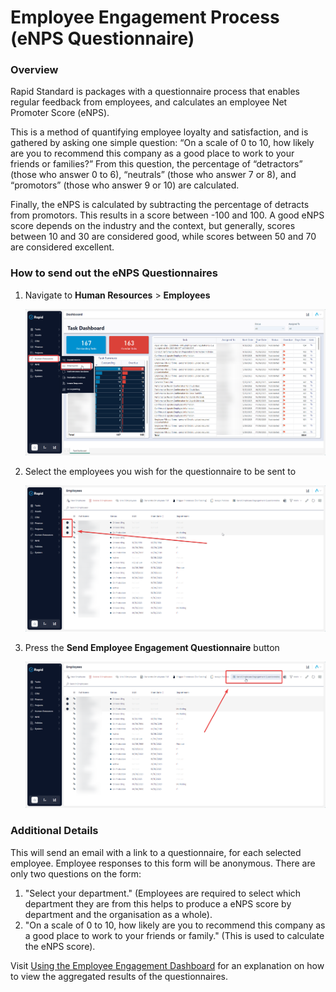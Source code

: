 # Employee Engagement Process (eNPS Questionnaire)

### Overview

Rapid Standard is packages with a questionnaire process that enables regular feedback from employees, and calculates an employee Net Promoter Score (eNPS).

This is a method of quantifying employee loyalty and satisfaction, and is gathered by asking one simple question: “On a scale of 0 to 10, how likely are you to recommend this company as a good place to work to your friends or families?” From this question, the percentage of “detractors” (those who answer 0 to 6), “neutrals” (those who answer 7 or 8), and “promotors” (those who answer 9 or 10) are calculated.

Finally, the eNPS is calculated by subtracting the percentage of detracts from promotors. This results in a score between -100 and 100. A good eNPS score depends on the industry and the context, but generally, scores between 10 and 30 are considered good, while scores between 50 and 70 are considered excellent.

### How to send out the eNPS Questionnaires

1. Navigate to **Human Resources** &gt; **Employees**  

    ![A screenshot that depicts how to navigate to the Employees page in Rapid Standard.](<Navigate to Employees.png>)

2. Select the employees you wish for the questionnaire to be sent to

    ![A screenshot depicting how to select multiple employees. The user presses the checkboxes beside each item in the employee list.](<Selecting employees for Questionnaire.png>)

3. Press the **Send Employee Engagement Questionnaire** button

    ![A screenshot depicting how to send the employee satisfaction survey to employees. Once the employees are selected in the employee list, the action button titled "Send Employee Engagement Questionnaire" should be pressed.](<Sending Employee Questionnaire.png>)
    
### Additional Details

This will send an email with a link to a questionnaire, for each selected employee. Employee responses to this form will be anonymous. There are only two questions on the form:

1. "Select your department." (Employees are required to select which department they are from this helps to produce a eNPS score by department and the organisation as a whole).
2. "On a scale of 0 to 10, how likely are you to recommend this company as a good place to work to your friends or family." (This is used to calculate the eNPS score).

Visit [Using the Employee Engagement Dashboard](<docs\Rapid\2-Rapid Standard\6-Human Resources\HR Reporting\Using the Employee Engagement Dashboard\Using the Employee Engagement Dashboard.md>) for an explanation on how to view the aggregated results of the questionnaires.